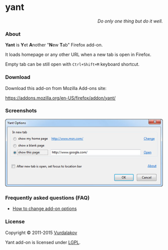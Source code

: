 # yant

<p align="right"><i>Do only one thing but do it well.</i></p>

### About

**Yant** is <b>Y</b>et <b>A</b>nother "<b>N</b>ew <b>T</b>ab" Firefox add-on.

It loads homepage or any other URL when a new tab is open in Firefox.

Empty tab can be still open with ```Ctrl+Shift+M``` keyboard shortcut.

### Download

Download this add-on from Mozilla Add-ons site:

https://addons.mozilla.org/en-US/firefox/addon/yant/

### Screenshots

![yant screenshot](https://raw.githubusercontent.com/vurdalakov/yant/master/img/screenshot1.jpg)

### Frequently asked questions (FAQ)

* [How to change add-on options](https://github.com/vurdalakov/yant/wiki/FAQ:-How-to-change-add-on-options)

### License

Copyright © 2011-2015 [Vurdalakov](http://www.vurdalakov.net)

Yant add-on is licensed under [LGPL](http://www.gnu.org/licenses/lgpl.html).
